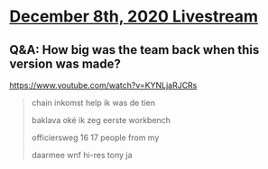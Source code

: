# [December 8th, 2020 Livestream](../2020-12-08.md)
## Q&A: How big was the team back when this version was made?
https://www.youtube.com/watch?v=KYNLjaRJCRs
> chain inkomst help ik was de tien
> 
> baklava oké ik zeg eerste workbench
> 
> officiersweg 16 17 people from my
> 
> daarmee wnf hi-res tony ja
> 
